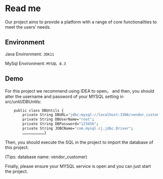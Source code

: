 
# Read me

Our project aims to provide a platform with a range of core functionalities to meet the users’ needs.


## Environment



Java Environment: `JDK11`

MySql Environment: `MYSQL 8.3`



## Demo

For this project we recommend using IDEA to open， and then, you should alter the username and password of your MYSQL setting in src/until/DBUntils:

```bash
    public class DBUntils {
        private String DBURL="jdbc:mysql://localhost:3306/vendor_customer?useUnicode=true&characterEncoding=UTF8";
        private String DBUserName="root";
        private String DBPassword="123456";
        private String JDBCName="com.mysql.cj.jdbc.Driver";
        …………………………}
```     
Then, you should execute the SQL in the project to import the database of this project.

(Tips: database name: vendor_customer)

Finally, please ensure your MYSQL service is open and you can just start the project.
